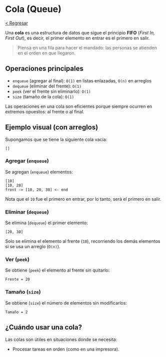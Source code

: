 # Cola (Queue)

[< Regresar](/)

Una **cola** es una estructura de datos que sigue el principio **FIFO** (*First In, First Out*), es decir, el primer elemento en entrar es el primero en salir.

> Piensa en una fila para hacer el mandado: las personas se atienden en el orden en que llegaron.

## Operaciones principales

- `enqueue` (agregar al final): `O(1)` en listas enlazadas, `O(n)` en arreglos
- `dequeue` (eliminar del frente): `O(1)`
- `peek` (ver el frente sin eliminarlo): `O(1)`
- `size` (tamaño de la cola): `O(1)`

Las operaciones en una cola son eficientes porque siempre ocurren en extremos opuestos: al frente o al final.

## Ejemplo visual (con arreglos)

Supongamos que se tiene la siguiente cola vacía:

```
[]
```

### Agregar (`enqueue`)

Se agregan (`enqueue`) elementos:

```
[10]
[10, 20]
front -> [10, 20, 30] <- end
```

Nota que el `10` fue el primero en entrar, por lo tanto, será el primero en salir.

### Eliminar (`dequeue`)

Se elimina (`dequeue`) el primer elemento:

```
[20, 30]
```

Solo se elimina el elemento al frente (`10`), recorriendo los demás elementos si se usa un arreglo (`O(n)`).

### Ver (`peek`)

Se obtiene (`peek`) el elemento al frente sin quitarlo:

```
Frente = 20
```

### Tamaño (`size`)

Se obtiene (`size`) el número de elementos sin modificarlos:

```
Tamaño = 2
```

## ¿Cuándo usar una cola?

Las colas son útiles en situaciones donde se necesita:

- Procesar tareas en orden (como en una impresora).

